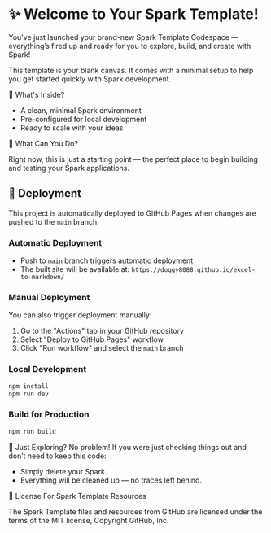 # ✨ Welcome to Your Spark Template!
You've just launched your brand-new Spark Template Codespace — everything’s fired up and ready for you to explore, build, and create with Spark!

This template is your blank canvas. It comes with a minimal setup to help you get started quickly with Spark development.

🚀 What's Inside?
- A clean, minimal Spark environment
- Pre-configured for local development
- Ready to scale with your ideas
  
🧠 What Can You Do?

Right now, this is just a starting point — the perfect place to begin building and testing your Spark applications.

## 🚀 Deployment

This project is automatically deployed to GitHub Pages when changes are pushed to the `main` branch.

### Automatic Deployment
- Push to `main` branch triggers automatic deployment
- The built site will be available at: `https://doggy8088.github.io/excel-to-markdown/`

### Manual Deployment
You can also trigger deployment manually:
1. Go to the "Actions" tab in your GitHub repository
2. Select "Deploy to GitHub Pages" workflow
3. Click "Run workflow" and select the `main` branch

### Local Development
```bash
npm install
npm run dev
```

### Build for Production
```bash
npm run build
```

🧹 Just Exploring?
No problem! If you were just checking things out and don’t need to keep this code:

- Simply delete your Spark.
- Everything will be cleaned up — no traces left behind.

📄 License For Spark Template Resources 

The Spark Template files and resources from GitHub are licensed under the terms of the MIT license, Copyright GitHub, Inc.
